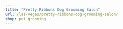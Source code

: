 ```yaml
---
title: "Pretty Ribbons Dog Grooming Salon"
url: /las-vegas/pretty-ribbons-dog-grooming-salon/
shop: pet grooming
---
```

